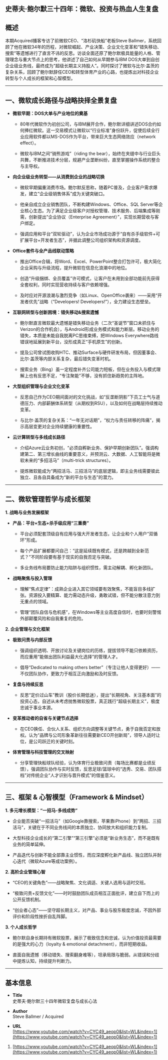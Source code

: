 ## 史蒂夫·鲍尔默三十四年：微软、投资与热血人生复盘

## 概述

本期Acquired播客专访了前微软CEO、“洛杉矶快船”老板Steve Ballmer，系统回顾了他在微软34年的历程，对微软崛起、产业决策、企业文化变革和“错失移动、搜索”等遗憾进行了直言不讳的反思。访谈全面还原了鲍尔默极具能量的人格、管理理念与重大节点上的思考，他讲述了自己如何从早期参与IBM DOS大单到自创企业级业务线，最终成为“超级长期主义持股人”。同时探讨了微软与比尔·盖茨的复杂关系，回顾了鲍尔默辞任CEO和转型体育产业的心路，也提炼出对科技企业转型与个人成长的框架和心智模型。

---

## 一、微软成长路径与战略抉择全景复盘

- **微软早期：DOS大单与产业地位的奠基**
    
    - 80年代微软作为初创公司，与IBM展开合作，鲍尔默详细讲述DOS合约如何捧红微软。这一交易模式让微软以“行业标准”身份跃升，促使后续全行业应用软件都以MS-DOS作为平台，带来巨大生态网络效应（network effect）。
        
    - 微软与IBM之间“骑熊游戏”（riding the bear），始终在夹缝中与行业巨头共舞，不断推进技术分层，规避产业垄断纠纷，直至掌握操作系统的整合与主导权。
        
- **向企业级业务转型——从消费到企业的战略切换**
    
    - 微软早期偏重消费市场。鲍尔默反思称，随着PC普及，企业客户需求爆发，建立“企业级销售体系”成为关键突破口。
        
    - 他亲自成立企业销售团队，不断构建Windows、Office、SQL Server等企业核心生态。为了满足企业级客户对授权管理、技术服务、后端集成等刚需，创新提出“企业协议（Enterprise Agreement）”，实现长期营收与客户绑定。
        
    - 强调应用和平台“双轮驱动”，认为企业市场成功源于“自有杀手级软件+可扩展平台+开发者生态”，并据此调整公司组织架构和资源调度。
        
- **Office套件与全产品线联动策略**
    
    - 推出Office合辑，将Word、Excel、PowerPoint整合打包许可，极大简化企业采购与升级流程，提升微软在信息化浪潮中的地位。
        
    - 创造“升级捆绑、全员覆盖”许可模式，让客户在未用到全部功能前先获得全套权利，同时实现营收持续与客户依赖增强。
        
    - 及时应对开源浪潮与激烈竞争（如Linux、OpenOffice袭来）——采用“开发者优先”战略（“Developers! Developers!”），全力建设生态壁垒。
        
- **互联网转型与创新困境：错失移动&搜索遗憾**
    
    - 鲍尔默直言微软最大遗憾是错失移动业务（二次“圣诞节”窗口未抓住与Verizon的合作机会），与Android形成业务模式和能力断层。移动业务的错失，本质是未能自我脱离PC思维束缚，把Windows Everywhere路线错误地延展到新平台，没形成真正“手机原生”的创新。
        
    - 提及公司曾试图收购HTC、推动Surface与硬件研发布局，但因董事会、比尔·盖茨等内部关系复杂，最后错失变革时机。
        
    - 搜索业务（Bing）虽一定程度补齐公司能力短板，但在业务投入与模式理解上也有反思不足，“专注聚能”不够，没有抓住新趋势的主阵地。
        
- **大型组织管理与企业文化变革**
    
    - 反思自己作为CEO期间面对的文化挑战，如“反垄断阴影”下员工士气与道德压力、内部薪酬体系转型（从期权到RSU），以及如何在战略层持续推动变革。
        
    - 与比尔·盖茨的复杂关系：“一年无对话期”，“权力与责任转移的阵痛”，揭示高层变更对企业持续健康的重要性。
        
- **云计算转型与多线成长路径**
    
    - 介绍Azure云业务初创，“必须自孵新业务、保护早期创新团队”。强调构建第二、第三增长曲线的重要意义，并预测云、大数据、人工智能将是微软未来的“多招活马”（multi-trick structures）。
        
    - 提炼微软能成为“两招活马、三招活马”的底层逻辑，即主业务线需要彼此独立、且各自具备成为“新的平台与生态”的潜力。
        

---

## 二、微软管理哲学与成长框架

**1. 战略与业务发展框架**

- **产品：平台+生态+杀手级应用“三重奏”**
    
    - 平台必须配套顶级自有应用与强大开发者生态，让企业和个人用户“双循环”形成。
        
    - 每个产品扩展都要问自己：“这是延续既有模式，还是跨越到全新范式？”不同阶段要有基于现实的自我否定与突破。
        
    - 多业务线布局要防止能力陷阱与组织惯性，需主动解耦、孵化新团队。
        
- **战略聚焦与投入管理**
    
    - 理解“焦点定律”：成熟企业进入其它领域要有效聚焦，不能盲目多线扩张。资源投入要精算、能力需动态升级，勇敢试错，但不能分散注意力到无重点的领域。
        
    - 管理“团队自信与危机感”，在Windows等主业高度自信时，也要时刻警惕外部颠覆风险和自我重复的危险。
        

**2. 企业管理与文化框架**

- **极致问责与内部反馈**
    
    - 强调组织透明、开放讨论及关键岗位的历练，提拔领导不能只依赖资历，而应重用“能做出团队利益最大化选择”的管理人才。
        
    - 倡导“Dedicated to making others better”（专注让他人变得更好）——不仅团队协作，更致力于相互正向激励和及时反馈。
        
- **复盘与持续反思**
    
    - 反思“定价过山车”教训（股价长期低迷），提出“长期视角、关注基本面”的投资心态，自述从未考虑抛售微软股票，真正践行“超级长期主义”，极度忠诚于事业本源。
        
- **变革推动者的自省与关键节点选择**
    
    - 在CEO换任、合伙人关系、组织方向调整等关键节点，勇于自我否定和放权。认为“品牌与公司形象革新往往需要新CEO开创新局”，领导人适时让位，是公司跃迁的关键时刻。
        
- **体育管理与科技管理的交叉映射**
    
    - 分享管理快船球队经验，认为体育行业极致问责（每场比赛都是业绩反馈），强调团队协作与实时反馈，反思足球/篮球中的“选秀、交易、团队搭档”对传统企业“人才识别与晋升模式”的借鉴意义。
        

---

## 三、框架 & 心智模型（Framework & Mindset）

**1. 多元增长模型：“一招马-多线成势”**

- 企业能否突破“一招活马”（如Google靠搜索，苹果靠iPhone）到“两招、三招活马”，关键在于不同业务线间的本质独立、协同放大和组织能力复制。
    
- 大型科技企业成长的“第二引擎”“第三引擎”必须是“新业务生态”，而不是既有业务的简单延伸。
    
- 产品迭代与创新不能全部靠主业惯性，而应深度孵化新产品线、独立团队并耐心迭代（微软Azure等成功案例）。
    

**2. 高阶企业管理心智**

- “CEO的关键角色”——战略聚焦、文化调适、关键人选用与适时交班。
    
- “极致问责+反馈文化”——时时鼓励团队成员相互正面批评，建立自下而上的公开反馈机制。
    
- “创业者心态”——坚守超长期主义，对产品、事业与股东极度忠诚，不因外部评价和阶段性挫折自乱阵脚。
    

**3. 个人成长哲学**

- 鲍尔默自身长期持有微软股票，展示了极致信念和忠诚，认为价值投资最需要的是强大的心力（loyalty & emotional detachment），而非短期收益。
    
- 直面自我遗憾（移动错失、搜索翻身难等），坦承局限与脆弱。从错误和分歧中提炼认知，持续提升判断力。
    

---

## 基本信息

- **Title**  
    史蒂夫·鲍尔默三十四年微软复盘与成长心法
    
- **Author**  
    Steve Ballmer / Acquired
    
- **URL**  
    [https://www.youtube.com/watch?v=CYC49_aeop0&list=WL&index=1](https://www.youtube.com/watch?v=CYC49_aeop0&list=WL&index=1)
    

1. [https://www.youtube.com/watch?v=CYC49_aeop0&list=WL&index=1](https://www.youtube.com/watch?v=CYC49_aeop0&list=WL&index=1)